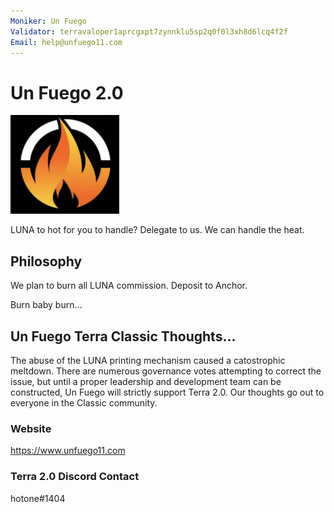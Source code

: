 ```yaml
---
Moniker: Un Fuego
Validator: terravaloper1aprcgxpt7zynnklu5sp2q0f0l3xh8d6lcq4f2f
Email: help@unfuego11.com
---
```


# Un Fuego 2.0

![unfuego](unfuego.png)

LUNA to hot for you to handle? Delegate to us. We can handle the heat.  

## Philosophy

We plan to burn all LUNA commission. Deposit to Anchor.

Burn baby burn...

## Un Fuego Terra Classic Thoughts...

The abuse of the LUNA printing mechanism caused a catostrophic meltdown. There are numerous governance votes attempting to correct the issue, but until a proper leadership and development team can be constructed, Un Fuego will strictly support Terra 2.0. Our thoughts go out to everyone in the Classic community.

### Website

https://www.unfuego11.com

### Terra 2.0 Discord Contact

hotone#1404
